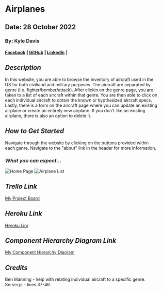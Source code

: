 # Airplanes

## Date: 28 October 2022

### By: Kyle Davis

#### [Facebook](https://facebook.com) | [GitHub](https://github.com/KyleDavis1985) | [LinkedIn](https://www.linkedin.com/in/kyle-davis-b53623228/) |

## **_Description_**

In this website, you are able to browse the inventory of aircraft used in the US for both civiliand and military purposes. The aircraft are separated by genre (i.e. fighter/bomber/attack). After clickin on the genre page, you are taken to a list of each aircraft within that genre. You are then able to click on each individual aircraft to obtain the known or hypthesized aircraft specs. Lastly, there is a form on the aircraft page where you can update an existing airplane or create an entirely new airplane. If you don't like an existing airplane, there is also an option to delete it.

## **_How to Get Started_**

Navigate through the website by clicking on the buttons provided within each genre. Navigate to the "about" link in the header for more information.

### **_What you can expect..._**

![Home Page](https://i.imgur.com/VtS3Eys.png)
![Airplane List](https://i.imgur.com/RmNGzMz.png)

## **_Trello Link_**

[My Project Board](https://trello.com/b/NLd73ybi/airplanes)

## **_Heroku Link_**

[Heroku Linj](https://glacial-anchorage-67464.herokuapp.com/)

## **_Component Hierarchy Diagram Link_**

[My Component Hierarchy Diagram](https://lucid.app/lucidchart/e233d757-6fe1-4630-b479-163ac1fc5fa5/edit?viewport_loc=258%2C-166%2C2048%2C2066%2C0_0&invitationId=inv_a9a27ae9-699d-4844-b2cf-018114a2a212)

## **_Credits_**

Ben Manning - help with relating individual aircraft to a specific genre. Server.js - lines 37-46.
